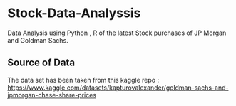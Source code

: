# Stock-Data-Analyssis
Data Analysis using Python , R  of the latest Stock purchases of JP Morgan and Goldman Sachs.


## Source of Data 
The data set has been taken from this kaggle repo : https://www.kaggle.com/datasets/kapturovalexander/goldman-sachs-and-jpmorgan-chase-share-prices